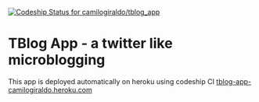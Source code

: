[ ![Codeship Status for camilogiraldo/tblog_app](https://app.codeship.com/projects/bd310bf0-6d6c-0134-0dfa-2a2617f0d1a1/status?branch=master)](https://app.codeship.com/projects/177520)


# TBlog App - a twitter like microblogging


This app is deployed automatically on heroku using codeship CI [tblog-app-camilogiraldo.heroku.com](https://tblog-app-camilogiraldo.heroku.com)